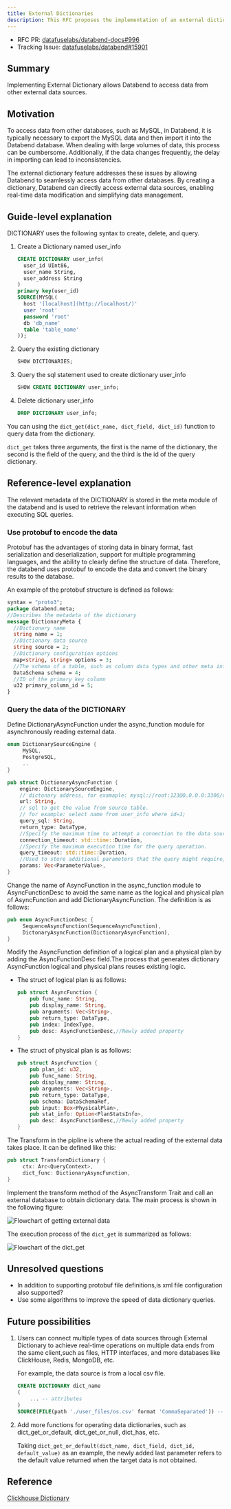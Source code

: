 ```yaml
---
title: External Dictionaries
description: This RFC proposes the implementation of an external dictionary feature in Databend to allow seamless access to data from external sources.
---
```


- RFC PR: [datafuselabs/databend-docs#996](https://github.com/datafuselabs/databend-docs/pull/996)
- Tracking Issue: [datafuselabs/databend#15901](https://github.com/datafuselabs/databend/issues/15901)

## Summary

Implementing External Dictionary allows Databend to access data from other external data sources.

## Motivation

To access data from other databases, such as MySQL, in Databend, it is typically necessary to export the MySQL data and then import it into the Databend database. When dealing with large volumes of data, this process can be cumbersome. Additionally, if the data changes frequently, the delay in importing can lead to inconsistencies.

The external dictionary feature addresses these issues by allowing Databend to seamlessly access data from other databases. By creating a dictionary, Databend can directly access external data sources, enabling real-time data modification and simplifying data management.

## Guide-level explanation

DICTIONARY uses the following syntax to create, delete, and query.

1. Create a Dictionary named user_info
   ```sql
   CREATE DICTIONARY user_info(
     user_id UInt86,
     user_name String,
     user_address String
   )
   primary key(user_id)
   SOURCE(MYSQL(
     host '[localhost](http://localhost/)'
     user 'root'
     password 'root'
     db 'db_name'
     table 'table_name'
   ));
   ```

2. Query the existing dictionary
   ```sql
   SHOW DICTIONARIES;
   ```

3. Query the sql statement used to create dictionary user_info
   ```sql
   SHOW CREATE DICTIONARY user_info;
   ```

4. Delete dictionary user_info

   ```sql
   DROP DICTIONARY user_info;
   ```

You can using the `dict_get(dict_name, dict_field, dict_id)`  function to query data from the dictionary.

`dict_get` takes three arguments, the first is the name of the dictionary, the second is the field of the query, and the third is the id of the query dictionary.

## Reference-level explanation

The relevant metadata of the DICTIONARY is stored in the meta module of the databend and is used to retrieve the relevant information when executing SQL queries.

### Use protobuf to encode the data

Protobuf has the advantages of storing data in binary format, fast serialization and deserialization, support for multiple programming languages, and the ability to clearly define the structure of data. Therefore, the databend uses protobuf to encode the data and convert the binary results to the database.

An example of the protobuf structure is defined as follows:

```protobuf
syntax = "proto3";
package databend.meta;
//Describes the metadata of the dictionary
message DictionaryMeta {
  //Dictionary name
  string name = 1;
  //Dictionary data source
  string source = 2;
  //Dictionary configuration options
  map<string, string> options = 3;
  //The schema of a table, such as column data types and other meta info.
  DataSchema schema = 4;
  //ID of the primary key column
  u32 primary_column_id = 5; 
}
```

### Query the data of the DICTIONARY

Define DictionaryAsyncFunction under the async_function module for asynchronously reading external data.

```rust
enum DictionarySourceEngine {
     MySQL,
     PostgreSQL,
     ..
}
```

```rust
pub struct DictionaryAsyncFunction {
    engine: DictionarySourceEngine,
    // dictonary address, for examaple: mysql://root:123@0.0.0.0:3306/default
    url: String,
    // sql to get the value from source table.
    // for example: select name from user_info where id=1;
    query_sql: String,
    return_type: DataType,
    //Specify the maximum time to attempt a connection to the data source.
    connection_timeout: std::time::Duration,
    //Specify the maximum execution time for the query operation.
    query_timeout: std::time::Duration,
    //Used to store additional parameters that the query might require, such as the values for placeholders in the SQL query.
    params: Vec<ParameterValue>,
}
```

Change the name of AsyncFunction in the async_function module to AsyncFunctionDesc to avoid the same name as the logical and physical plan of AsyncFunction and add DictionaryAsyncFunction. The definition is as follows:

```rust
pub enum AsyncFunctionDesc {
     SequenceAsyncFunction(SequenceAsyncFunction),
     DictonaryAsyncFunction(DictionaryAsyncFunction),
}
```

Modify the AsyncFunction definition of a logical plan and a physical plan by adding the AsyncFunctionDesc field.The process that generates dictionary AsyncFunction logical and physical plans reuses existing logic.

- The struct of logical plan is as follows:

  ```rust
  pub struct AsyncFunction {
      pub func_name: String,
      pub display_name: String,
      pub arguments: Vec<String>,
      pub return_type: DataType,
      pub index: IndexType,
      pub desc: AsyncFunctionDesc,//Newly added property
  }
  ```

- The struct of physical plan is as follows:

  ```rust
  pub struct AsyncFunction {
      pub plan_id: u32,
      pub func_name: String,
      pub display_name: String,
      pub arguments: Vec<String>,
      pub return_type: DataType,
      pub schema: DataSchemaRef,
      pub input: Box<PhysicalPlan>,
      pub stat_info: Option<PlanStatsInfo>,
      pub desc: AsyncFunctionDesc,//Newly added property
  }
  ```

The Transform in the pipline is where the actual reading of the external data takes place. It can be defined like this:

```rust
pub struct TransformDictionary {
     ctx: Arc<QueryContext>,
     dict_func: DictionaryAsyncFunction,
}
```

Implement the transform method of the AsyncTransform Trait and call an external database to obtain dictionary data. The main process is shown in the following figure:

![Flowchart of getting external data](/img/rfc/20240721-external-dictionary/external-dictionary-1.png)

The execution process of the `dict_get` is summarized as follows:

![Flowchart of the dict_get](/img/rfc/20240721-external-dictionary/external-dictionary-2.png)

## Unresolved questions

- In addition to supporting protobuf file definitions,is xml file configuration also supported?
- Use some algorithms to improve the speed of data dictionary queries.

## Future possibilities

1. Users can connect multiple types of data sources through External Dictionary to achieve real-time operations on multiple data ends from the same client,such as files, HTTP interfaces, and more databases like ClickHouse, Redis, MongoDB, etc.

   For example, the data source is from a local csv file.

   ```sql
   CREATE DICTIONARY dict_name
   (
       ... -- attributes
   )
   SOURCE(FILE(path './user_files/os.csv' format 'CommaSeparated')) -- Source configuration
   ```

2. Add more functions for operating data dictionaries, such as dict_get_or_default, dict_get_or_null, dict_has, etc.

   Taking `dict_get_or_default(dict_name, dict_field, dict_id, default_value)` as an example, the newly added last parameter refers to the default value returned when the target data is not obtained.


## Reference

[Clickhouse Dictionary](https://clickhouse.com/docs/en/dictionary)
